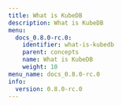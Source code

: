 ```yaml
---
title: What is KubeDB
description: What is KubeDB
menu:
  docs_0.8.0-rc.0:
    identifier: what-is-kubedb
    parent: concepts
    name: What is KubeDB
    weight: 10
menu_name: docs_0.8.0-rc.0
info:
  version: 0.8.0-rc.0
---
```



